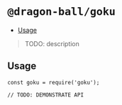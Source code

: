 # `@dragon-ball/goku`

<!-- START doctoc generated TOC please keep comment here to allow auto update -->
<!-- DON'T EDIT THIS SECTION, INSTEAD RE-RUN doctoc TO UPDATE -->


- [Usage](#usage)

<!-- END doctoc generated TOC please keep comment here to allow auto update -->

> TODO: description

## Usage

```
const goku = require('goku');

// TODO: DEMONSTRATE API
```

